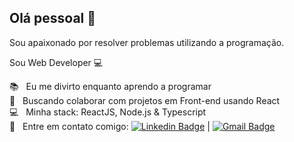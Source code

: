 
## Olá pessoal 👋
Sou apaixonado por resolver problemas utilizando a programação.

Sou Web Developer 💻

  📚 &nbsp; Eu me divirto enquanto aprendo a programar
 <br/> :purple_heart: &nbsp; Buscando colaborar com projetos em Front-end usando React
 <br/> :computer: &nbsp; Minha stack: ReactJS, Node.js & Typescript
 <br/> :email: &nbsp; Entre em contato comigo: [![Linkedin Badge](https://img.shields.io/badge/-rafgl-blue?style=flat-square&logo=Linkedin&logoColor=white&link=https://www.linkedin.com/in/tgmarinho/)](www.linkedin.com/in/rafgls) 
| 
[![Gmail Badge](https://img.shields.io/badge/-rafael.luan.gaedke@hotmail.com-c14438?style=flat-square&logo=Gmail&logoColor=white&link=mailto:tgmarinho@gmail.com)](mailto:rafael.luan.gaedke@hotmail.com)
